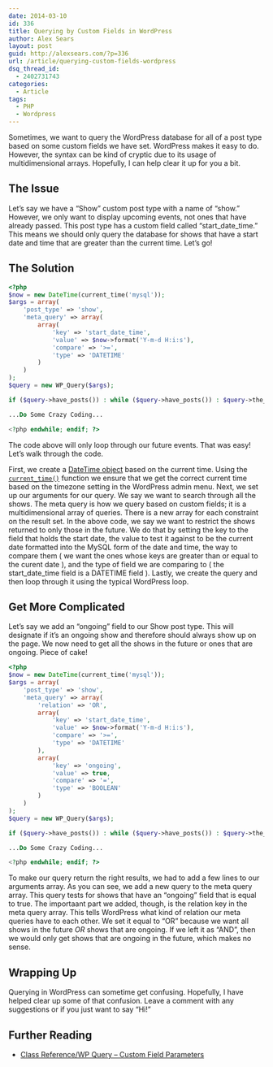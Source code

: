 ```yaml
---
date: 2014-03-10
id: 336
title: Querying by Custom Fields in WordPress
author: Alex Sears
layout: post
guid: http://alexsears.com/?p=336
url: /article/querying-custom-fields-wordpress
dsq_thread_id:
  - 2402731743
categories:
  - Article
tags:
  - PHP
  - Wordpress
---
```

Sometimes, we want to query the WordPress database for all of a post type based on some custom fields we have set. WordPress makes it easy to do. However, the syntax can be kind of cryptic due to its usage of multidimensional arrays. Hopefully, I can help clear it up for you a bit.

<!--more-->

## The Issue

Let&#8217;s say we have a &#8220;Show&#8221; custom post type with a name of &#8220;show.&#8221; However, we only want to display upcoming events, not ones that have already passed. This post type has a custom field called &#8220;start\_date\_time.&#8221; This means we should only query the database for shows that have a start date and time that are greater than the current time. Let&#8217;s go!

## The Solution

```php
<?php
$now = new DateTime(current_time('mysql'));
$args = array(
    'post_type' => 'show',
    'meta_query' => array(
        array(
            'key' => 'start_date_time',
            'value' => $now->format('Y-m-d H:i:s'),
            'compare' => '>=',
            'type' => 'DATETIME'
        )
    )
);
$query = new WP_Query($args);

if ($query->have_posts()) : while ($query->have_posts()) : $query->the_post(); ?>

...Do Some Crazy Coding...

<?php endwhile; endif; ?>
```

The code above will only loop through our future events. That was easy! Let&#8217;s walk through the code.

First, we create a [DateTime object][1] based on the current time. Using the [`current_time()`][2] function we ensure that we get the correct current time based on the timezone setting in the WordPress admin menu. Next, we set up our arguments for our query. We say we want to search through all the shows. The meta query is how we query based on custom fields; it is a multidimensional array of queries. There is a new array for each constraint on the result set. In the above code, we say we want to restrict the shows returned to only those in the future. We do that by setting the key to the field that holds the start date, the value to test it against to be the current date formatted into the MySQL form of the date and time, the way to compare them ( we want the ones whose keys are greater than or equal to the curent date ), and the type of field we are comparing to ( the start\_date\_time field is a DATETIME field ). Lastly, we create the query and then loop through it using the typical WordPress loop.

## Get More Complicated

Let&#8217;s say we add an &#8220;ongoing&#8221; field to our Show post type. This will designate if it&#8217;s an ongoing show and therefore should always show up on the page. We now need to get all the shows in the future or ones that are ongoing. Piece of cake!

```php
<?php
$now = new DateTime(current_time('mysql'));
$args = array(
    'post_type' => 'show',
    'meta_query' => array(
        'relation' => 'OR',
        array(
            'key' => 'start_date_time',
            'value' => $now->format('Y-m-d H:i:s'),
            'compare' => '>=',
            'type' => 'DATETIME'
        ),
        array(
            'key' => 'ongoing',
            'value' => true,
            'compare' => '=',
            'type' => 'BOOLEAN'
        )
    )
);
$query = new WP_Query($args);

if ($query->have_posts()) : while ($query->have_posts()) : $query->the_post(); ?>

...Do Some Crazy Coding...

<?php endwhile; endif; ?>
```

To make our query return the right results, we had to add a few lines to our arguments array. As you can see, we add a new query to the meta query array. This query tests for shows that have an &#8220;ongoing&#8221; field that is equal to true. The importaant part we added, though, is the relation key in the meta query array. This tells WordPress what kind of relation our meta queries have to each other. We set it equal to &#8220;OR&#8221; because we want all shows in the future *OR* shows that are ongoing. If we left it as &#8220;AND&#8221;, then we would only get shows that are ongoing in the future, which makes no sense.

## Wrapping Up

Querying in WordPress can sometime get confusing. Hopefully, I have helped clear up some of that confusion. Leave a comment with any suggestions or if you just want to say &#8220;Hi!&#8221;

## Further Reading

  * [Class Reference/WP Query &#8211; Custom Field Parameters][3]

 [1]: http://www.php.net/manual/en/class.datetime.php
 [2]: https://codex.wordpress.org/Function_Reference/current_time
 [3]: http://codex.wordpress.org/Class_Reference/WP_Query#Custom_Field_Parameters